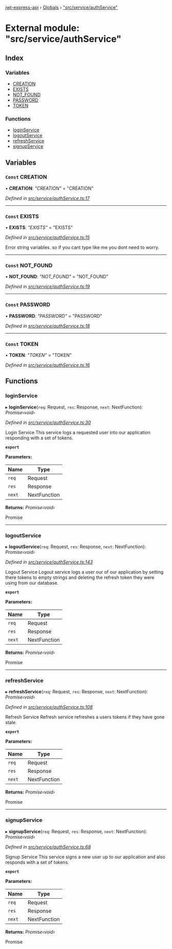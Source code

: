 [jwt-express-api](../README.md) › [Globals](../globals.md) › ["src/service/authService"](_src_service_authservice_.md)

# External module: "src/service/authService"

## Index

### Variables

* [CREATION](_src_service_authservice_.md#const-creation)
* [EXISTS](_src_service_authservice_.md#const-exists)
* [NOT_FOUND](_src_service_authservice_.md#const-not_found)
* [PASSWORD](_src_service_authservice_.md#const-password)
* [TOKEN](_src_service_authservice_.md#const-token)

### Functions

* [loginService](_src_service_authservice_.md#loginservice)
* [logoutService](_src_service_authservice_.md#logoutservice)
* [refreshService](_src_service_authservice_.md#refreshservice)
* [signupService](_src_service_authservice_.md#signupservice)

## Variables

### `Const` CREATION

• **CREATION**: *"CREATION"* = "CREATION"

*Defined in [src/service/authService.ts:17](https://github.com/Morganb816/JWT-Authentication/blob/f809911/src/service/authService.ts#L17)*

___

### `Const` EXISTS

• **EXISTS**: *"EXISTS"* = "EXISTS"

*Defined in [src/service/authService.ts:15](https://github.com/Morganb816/JWT-Authentication/blob/f809911/src/service/authService.ts#L15)*

Error string variables.
so if you cant type like me you dont need to worry.

___

### `Const` NOT_FOUND

• **NOT_FOUND**: *"NOT_FOUND"* = "NOT_FOUND"

*Defined in [src/service/authService.ts:19](https://github.com/Morganb816/JWT-Authentication/blob/f809911/src/service/authService.ts#L19)*

___

### `Const` PASSWORD

• **PASSWORD**: *"PASSWORD"* = "PASSWORD"

*Defined in [src/service/authService.ts:18](https://github.com/Morganb816/JWT-Authentication/blob/f809911/src/service/authService.ts#L18)*

___

### `Const` TOKEN

• **TOKEN**: *"TOKEN"* = "TOKEN"

*Defined in [src/service/authService.ts:16](https://github.com/Morganb816/JWT-Authentication/blob/f809911/src/service/authService.ts#L16)*

## Functions

###  loginService

▸ **loginService**(`req`: Request, `res`: Response, `next`: NextFunction): *Promise‹void›*

*Defined in [src/service/authService.ts:30](https://github.com/Morganb816/JWT-Authentication/blob/f809911/src/service/authService.ts#L30)*

Login Service
This service logs a requested user into our application responding with a set of tokens.

**`export`** 

**Parameters:**

Name | Type |
------ | ------ |
`req` | Request |
`res` | Response |
`next` | NextFunction |

**Returns:** *Promise‹void›*

Promise<void>

___

###  logoutService

▸ **logoutService**(`req`: Request, `res`: Response, `next`: NextFunction): *Promise‹void›*

*Defined in [src/service/authService.ts:143](https://github.com/Morganb816/JWT-Authentication/blob/f809911/src/service/authService.ts#L143)*

Logout Service
Logout service logs a user our of our application by setting there tokens to empty strings and deleting
the refresh token they were using from our database.

**`export`** 

**Parameters:**

Name | Type |
------ | ------ |
`req` | Request |
`res` | Response |
`next` | NextFunction |

**Returns:** *Promise‹void›*

Promise<void>

___

###  refreshService

▸ **refreshService**(`req`: Request, `res`: Response, `next`: NextFunction): *Promise‹void›*

*Defined in [src/service/authService.ts:108](https://github.com/Morganb816/JWT-Authentication/blob/f809911/src/service/authService.ts#L108)*

Refresh Service
Refresh service refreshes a users tokens if they have gone stale.

**`export`** 

**Parameters:**

Name | Type |
------ | ------ |
`req` | Request |
`res` | Response |
`next` | NextFunction |

**Returns:** *Promise‹void›*

Promise<void>

___

###  signupService

▸ **signupService**(`req`: Request, `res`: Response, `next`: NextFunction): *Promise‹void›*

*Defined in [src/service/authService.ts:68](https://github.com/Morganb816/JWT-Authentication/blob/f809911/src/service/authService.ts#L68)*

Signup Service
This service signs a new user up to our application and also responds with a set of tokens.

**`export`** 

**Parameters:**

Name | Type |
------ | ------ |
`req` | Request |
`res` | Response |
`next` | NextFunction |

**Returns:** *Promise‹void›*

Promise<void>
